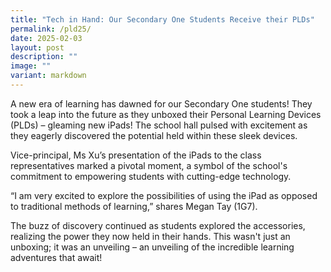 ```yaml
---
title: "Tech in Hand: Our Secondary One Students Receive their PLDs"
permalink: /pld25/
date: 2025-02-03
layout: post
description: ""
image: ""
variant: markdown
---
```

<p>A new era of learning has dawned for our Secondary One students!  They took a leap into the future as they unboxed their Personal Learning Devices (PLDs) – gleaming new iPads! The school hall pulsed with excitement as they eagerly discovered the potential held within these sleek devices. </p>
<p>Vice-principal, Ms Xu’s presentation of the iPads to the class representatives marked a pivotal moment, a symbol of the school's commitment to empowering students with cutting-edge technology. </p>
<p>“I am very excited to explore the possibilities of using the iPad as opposed to traditional methods of learning,” shares Megan Tay (1G7).</p>
<p>The buzz of discovery continued as students explored the accessories, realizing the power they now held in their hands. This wasn't just an unboxing; it was an unveiling – an unveiling of the incredible learning adventures that await!</p>
